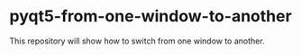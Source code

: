 # pyqt5-from-one-window-to-another
This repository will show how to switch from one window to another.

